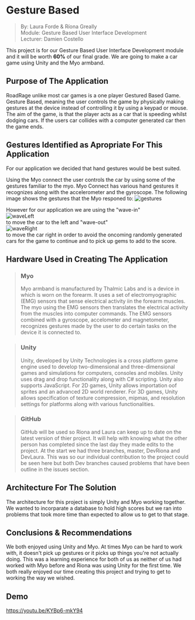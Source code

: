 # Gesture Based  
>By: Laura Forde & Ríona Greally  
>Module: Gesture Based User Interface Development  
>Lecturer: Damien Costello  

This project is for our Gesture Based User Interface Development module and it will be worth **60%** of our final grade. We are going to make a car game using Unity and the Myo armband.

## Purpose of The Application  
RoadRage unlike most car games is a one player Gestured Based Game. Gesture Based, meaning the user controls the game by physically making gestures at the device instead of controlling it by using a keypad or mouse. The aim of the game, is that the player acts as a car that is 
speeding whilst dodging cars. If the users car collides with a computer generated car then the game ends.


## Gestures Identified as Apropriate For This Application  
For our application we decided that hand gestures would be best suited.

Using the Myo connect the user controls the car by using some of the gestures familiar to the myo.
Myo Connect has various hand gestures it recognizes along with the accelerometer and the gyroscope. The following image shows the 
gestures that the Myo responed to: ![gestures](https://user-images.githubusercontent.com/15687193/38718413-e1dedcfa-3ee4-11e8-971c-5f4acfe5db49.png "Myo Gestures")  

However for our application we are using the "wave-in"   
  ![waveLeft](https://user-images.githubusercontent.com/15687193/39141513-eea0f78c-471f-11e8-8338-e89b089a797e.png  "Wave Left")  
   to move the car to the left and "wave-out"  
    ![waveRight](https://user-images.githubusercontent.com/15687193/39141479-d90f0a12-471f-11e8-90f6-8741865b2490.png "Wave Right")   
     to move the car right in order to avoid the oncoming randomly generated cars for the game to continue and to pick up gems to add to the score.


## Hardware Used in Creating The Application  
> ### Myo 
> Myo armband is manufactured by Thalmic Labs and is a device in which is worn on the forearm.
> It uses a set of electromyographic (EMG) sensors that sense electrical activity iin the forearm muscles. 
> The myo using the EMG sensors then translates the electrical activity from the muscles into computer commands.
> The EMG sensors combined with a gyroscope, accelometer and magnetometer, recognizes gestures made by the user
> to do certain tasks on the device it is connected to.  

> ### Unity
> Unity, developed by Unity Technologies is a cross platform game engine used to develop two-dimensional and 
> three-dimensional games and simulations for computers, consoles and mobiles.
> Unity uses drag and drop functionality along with C# scripting. Unity also supports JavaScript.
> For 2D games, Unity allows importation oof sprites and an advanced 2D world renderer.
> For 3D games, Unity allows specification of texture compression, mipmas, and resolution settings for platforms along with various functionalities.


> ### GitHub  
>GitHub will be used so Riona and Laura can keep up to date on the latest version of thier project. It will help with knowing what the other person has completed since the last day they made edits to the project. At the start we had three branches, master, DevRiona and DevLaura. This was so our individual contribution to the project could be seen here but both Dev branches caused problems that have been outline in the issues section.

## Architecture For The Solution  
The architecture for this project is simply Unity and Myo working together. We wanted to incorparate a database to hold high scores but we ran into problems that took more time than expected to allow us to get to that stage.

## Conclusions & Recommendations  
We both enjoyed using Unity and Myo. At times Myo can be hard to work with, it doesn't pick up gestures or it picks up things you're not actually doing. This was a learning experience for both of us as neither of us had worked with Myo before and Riona was using Unity for the first time. We both really enjoyed our time creating this project and trying to get to working the way we wished.

## Demo
https://youtu.be/KYBp6-mkY94
